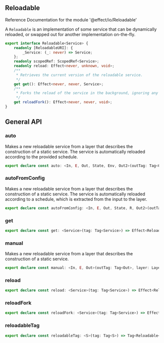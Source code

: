 ## Reloadable

Reference Documentation for the module '@effect/io/Reloadable'

A `Reloadable` is an implementation of some service that can be dynamically
reloaded, or swapped out for another implementation on-the-fly.

```ts
export interface Reloadable<Service> {
    readonly [ReloadableURI]: {
        _Service: (_: never) => Service;
    };
    readonly scopedRef: ScopedRef<Service>;
    readonly reload: Effect<never, unknown, void>;
    /**
     * Retrieves the current version of the reloadable service.
     */
    get get(): Effect<never, never, Service>;
    /**
     * Forks the reload of the service in the background, ignoring any errors.
     */
    get reloadFork(): Effect<never, never, void>;
}
```

## General API

### auto

Makes a new reloadable service from a layer that describes the construction
of a static service. The service is automatically reloaded according to the
provided schedule.

```ts
export declare const auto: <In, E, Out, State, Env, Out2>(outTag: Tag<Out>, layer: Layer<In, E, Out>, policy: Schedule<State, Env, In, Out2>) => Layer<In | Env, E, Reloadable<Out>>;
```

### autoFromConfig

Makes a new reloadable service from a layer that describes the construction
of a static service. The service is automatically reloaded according to a
schedule, which is extracted from the input to the layer.

```ts
export declare const autoFromConfig: <In, E, Out, State, R, Out2>(outTag: Tag<Out>, layer: Layer<In, E, Out>, scheduleFromConfig: (env: Env<In>) => Schedule<State, R, In, Out2>) => Layer<In | R, E, Reloadable<Out>>;
```

### get

```ts
export declare const get: <Service>(tag: Tag<Service>) => Effect<Reloadable<Service>, never, Service>;
```

### manual

Makes a new reloadable service from a layer that describes the construction
of a static service.

```ts
export declare const manual: <In, E, Out>(outTag: Tag<Out>, layer: Layer<In, E, Out>) => Layer<In, E, Reloadable<Out>>;
```

### reload

```ts
export declare const reload: <Service>(tag: Tag<Service>) => Effect<Reloadable<Service>, unknown, void>;
```

### reloadFork

```ts
export declare const reloadFork: <Service>(tag: Tag<Service>) => Effect<Reloadable<Service>, never, void>;
```

### reloadableTag

```ts
export declare const reloadableTag: <S>(tag: Tag<S>) => Tag<Reloadable<S>>;
```

